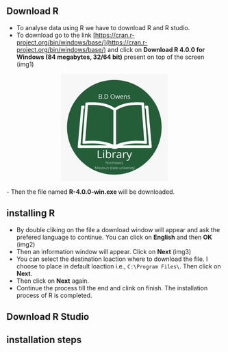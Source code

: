 ## Download R 
- To analyse data using R we have to download R and R studio. 
- To download go to the link [https://cran.r-project.org/bin/windows/base/](https://cran.r-project.org/bin/windows/base/) and click on <b> Download R 4.0.0 for Windows (84 megabytes, 32/64 bit)</b> present on top of the screen (img1)
<p align="center">
  <img src="https://raw.githubusercontent.com/Rethima-Reddy/sample/master/Images/appLogo.jpeg" width="250" height="250" />
</p>
- Then the file named <b> R-4.0.0-win.exe </b> will be downloaded.

## installing R
- By double cliking on the file a download window will appear and ask the prefered language to continue. You can click on <b>English</b> and then <b> OK </b> (img2)
- Then an information window will appear. Click on <b> Next</b> (img3)
- You can select the destination loaction where to download the file. I choose to place in default loaction i.e., ```C:\Program Files\```. Then click on <b> Next</b>.
- Then click on <b> Next</b> again.
- Continue the process till the end and clink on finish. The installation process of R is completed.
    
## Download R Studio

## installation steps
